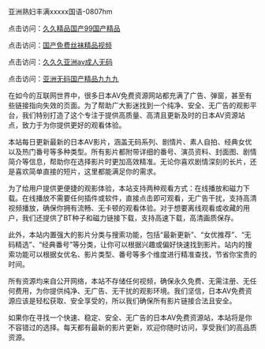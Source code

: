 亚洲熟妇丰满xxxxx国语-0807hm

点击访问：<a href="https://heiliaoe8ajia.pages.dev">久久精品国产99国产精品</a>

点击访问：<a href="https://heiliaowzu4ur.pages.dev">国产免费丝袜精品视频</a>

点击访问：<a href="https://heiliaoxqkkct.pages.dev">久久久亚洲av成人无码</a>

点击访问：<a href="https://heiliaoga6s9v.pages.dev">亚洲无码国产精品九九九</a>



在如今的互联网世界中，很多日本AV免费资源网站都充满了广告、弹窗，甚至有些链接指向失效的页面。为了帮助广大影迷找到一个纯净、安全、无广告的观影平台，我们特别打造了这个专注于提供高质量、高清且更新及时的日本AV资源站点，致力于为你提供更好的观看体验。

本站每日更新最新的日本AV影片，涵盖无码系列、剧情片、素人自拍、经典女优以及热门番号等多种类型。所有影片都附带详细的番号、演员资料、封面图、剧情简介等信息，帮助你在选择影片时更加高效精准。无论你喜欢剧情深刻的长片，还是喜欢简单直接的短片，这里都能满足你的需求。

为了给用户提供更便捷的观影体验，本站支持两种观看方式：在线播放和磁力下载。在线播放不需要任何插件或软件，直接点击即可观看，无广告干扰，支持高清视频播放，确保你拥有流畅、无卡顿的观看体验。对于想要离线观看或收藏的用户，我们还提供了BT种子和磁力链接下载，支持高速下载，高清画质保存。

此外，本站内置强大的影片分类与搜索功能，包括“最新更新”、“女优推荐”、“无码精选”、“经典番号”等分类，让你可以根据兴趣或偏好快速找到影片。站内的搜索功能可以根据女优名、影片类型、番号等多个维度进行精准查找，节省你宝贵的时间。

所有资源均来自公开网络，本站不存储任何视频，确保永久免费、无需注册、无任何费用，为你提供纯净、无广告、无干扰的观影环境。我们坚信，日本AV免费资源应该是轻松获取、安全享受的，所以我们确保所有影片链接合法且安全。

如果你在寻找一个快速、稳定、安全、无广告的日本AV免费资源站，本站将是你不容错过的选择。每天都有最新的影片更新，欢迎你随时访问，享受我们的高品质资源。


<span style="display:none;">[Canonical link](https://github.com/ss00026/86780 ）</span>
